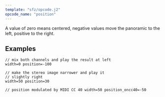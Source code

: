 ```yaml
---
template: "sfz/opcode.j2"
opcode_name: "position"
---
```

A value of zero means centered, negative values move the panoramic to the left,
positive to the right.

## Examples

```sfz
// mix both channels and play the result at left
width=0 position=-100

// make the stereo image narrower and play it
// slightly right
width=50 position=30

// position modulated by MIDI CC 40 width=50 position_oncc40=-50
```
